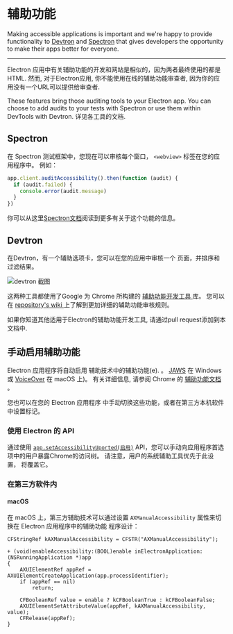 # 辅助功能

Making accessible applications is important and we're happy to provide functionality to [Devtron](https://electronjs.org/devtron) and [Spectron](https://electronjs.org/spectron) that gives developers the opportunity to make their apps better for everyone.

---

Electron 应用中有关辅助功能的开发和网站是相似的，因为两者最终使用的都是HTML. 然而, 对于Electron应用, 你不能使用在线的辅助功能审查者, 因为你的应用没有一个URL可以提供给审查者.

These features bring those auditing tools to your Electron app. You can choose to add audits to your tests with Spectron or use them within DevTools with Devtron. 详见各工具的文档.

## Spectron

在 Spectron 测试框架中，您现在可以审核每个窗口， `<webview>` 标签在您的应用程序中。 例如：

```javascript
app.client.auditAccessibility().then(function (audit) {
  if (audit.failed) {
    console.error(audit.message)
  }
})
```

你可以从这里[Spectron文档](https://github.com/electron/spectron#accessibility-testing)阅读到更多有关于这个功能的信息。

## Devtron

在Devtron，有一个辅助选项卡，您可以在您的应用中审核一个 页面，并排序和过滤结果。

![devtron 截图](https://cloud.githubusercontent.com/assets/1305617/17156618/9f9bcd72-533f-11e6-880d-389115f40a2a.png)

这两种工具都使用了Google 为 Chrome 所构建的 [ 辅助功能开发工具 ](https://github.com/GoogleChrome/accessibility-developer-tools) 库。 您可以在 [ repository's wiki ](https://github.com/GoogleChrome/accessibility-developer-tools/wiki/Audit-Rules) 上了解到更加详细的辅助功能审核规则。

如果你知道其他适用于Electron的辅助功能开发工具, 请通过pull request添加到本文档中.

## 手动启用辅助功能

Electron 应用程序将自动启用 辅助技术中的辅助功能(e). 。 [JAWS](https://www.freedomscientific.com/products/software/jaws/) 在 Windows 或 [VoiceOver](https://help.apple.com/voiceover/mac/10.15/) 在 macOS 上)。 有关详细信息, 请参阅 Chrome 的 [ 辅助功能文档 ](https://www.chromium.org/developers/design-documents/accessibility#TOC-How-Chrome-detects-the-presence-of-Assistive-Technology)。

您也可以在您的 Electron 应用程序 中手动切换这些功能，或者在第三方本机软件中设置标记。

### 使用 Electron 的 API

通过使用 [`app.setAccessibilityUported(启用)`](../api/app.md#appsetaccessibilitysupportenabledenabled-macos-windows) API，您可以手动向应用程序首选项中的用户暴露Chrome的访问树。 请注意，用户的系统辅助工具优先于此设置， 将覆盖它。

### 在第三方软件内

#### macOS

在 macOS 上，第三方辅助技术可以通过设置 `AXManualAccessibility` 属性来切换在 Electron 应用程序中的辅助功能 程序设计：

```objc
CFStringRef kAXManualAccessibility = CFSTR("AXManualAccessibility");

+ (void)enableAccessibility:(BOOL)enable inElectronApplication:(NSRunningApplication *)app
{
    AXUIElementRef appRef = AXUIElementCreateApplication(app.processIdentifier);
    if (appRef == nil)
        return;

    CFBooleanRef value = enable ? kCFBooleanTrue : kCFBooleanFalse;
    AXUIElementSetAttributeValue(appRef, kAXManualAccessibility, value);
    CFRelease(appRef);
}
```
